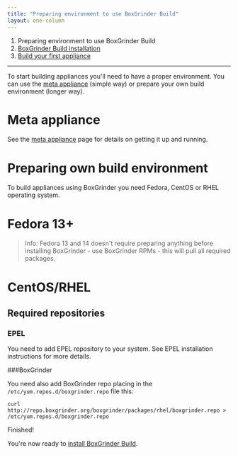 ```yaml
---
title: "Preparing environment to use BoxGrinder Build"
layout: one-column
---
```


1. Preparing environment to use BoxGrinder Build
2. [BoxGrinder Build installation][install]
3. [Build your first appliance][build]

***

To start building appliances you'll need to have a proper environment. You can use the [meta appliance][meta] (simple way) or prepare your own build environment (longer way).

# Meta appliance

See the [meta appliance][meta] page for details on getting it up and running.

# Preparing own build environment

To build appliances using BoxGrinder you need Fedora, CentOS or RHEL operating system.

# Fedora 13+

> Info: Fedora 13 and 14 doesn't require preparing anything before installing BoxGrinder - use BoxGrinder RPMs - this will pull all required packages.

# CentOS/RHEL
## Required repositories
### EPEL

You need to add EPEL repository to your system. See EPEL installation instructions for more details.

###BoxGrinder

You need also add BoxGrinder repo placing in the `/etc/yum.repos.d/boxgrinder.repo` file this:

    curl http://repo.boxgrinder.org/boxgrinder/packages/rhel/boxgrinder.repo > /etc/yum.repos.d/boxgrinder.repo

Finished!

You're now ready to [install BoxGrinder Build][install].

[meta]: /tutorials/boxgrinder-build-meta-appliance
[prepare]: /tutorials/boxgrinder-build-quick-start/preparing-environment
[install]: /tutorials/boxgrinder-build-quick-start/installation
[build]: /tutorials/boxgrinder-build-quick-start/build-your-first-appliance
